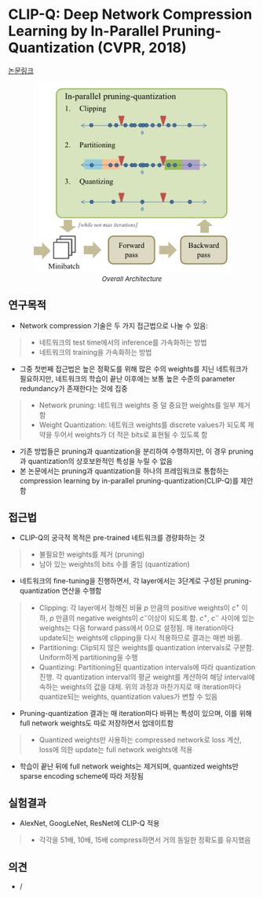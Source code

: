# CLIP-Q: Deep Network Compression Learning by In-Parallel Pruning-Quantization (CVPR, 2018)

[논문링크](https://openaccess.thecvf.com/content_cvpr_2018/html/Tung_CLIP-Q_Deep_Network_CVPR_2018_paper.html)

<p align="center">
    <img width="400" alt='fig1' src="./img/23_01_01.png?raw=true"></br>
    <em><font size=2>Overall Architecture</font></em>
</p>

## 연구목적
- Network compression 기술은 두 가지 접근법으로 나눌 수 있음:
> - 네트워크의 test time에서의 inference를 가속화하는 방법
> - 네트워크의 training을 가속화하는 방법
- 그중 첫번째 접근법은 높은 정확도를 위해 많은 수의 weights를 지닌 네트워크가 필요하지만, 네트워크의 학습이 끝난 이후에는 보통 높은 수준의 parameter redundancy가 존재한다는 것에 집중
> - Network pruning: 네트워크 weights 중 덜 중요한 weights를 일부 제거함
> - Weight Quantization: 네트워크 weights를 discrete values가 되도록 제약을 두어서 weights가 더 적은 bits로 표현될 수 있도록 함
- 기존 방법들은 pruning과 quantization을 분리하여 수행하지만, 이 경우 pruning과 quantization의 상호보완적인 특성을 누릴 수 없음
- 본 논문에서는 pruning과 quantization을 하나의 프레임워크로 통합하는 compression learning by in-parallel pruning-quantization(CLIP-Q)를 제안함

## 접근법
- CLIP-Q의 궁극적 목적은 pre-trained 네트워크를 경량화하는 것
> - 불필요한 weights를 제거 (pruning)
> - 남아 있는 weights의 bits 수를 줄임 (quantization)
- 네트워크의 fine-tuning을 진행하면서, 각 layer에서는 3단계로 구성된 pruning-quantization 연산을 수행함
> - Clipping: 각 layer에서 정해진 비율 $p$ 만큼의 positive weights이 $c^+$ 이하, $p$ 만큼의 negative weights이 $c^-$이상이 되도록 함. $c^+$, $c^-$ 사이에 있는 weights는 다음 forward pass에서 0으로 설정됨. 매 iteration마다 update되는 weights에 clipping을 다시 적용하므로 결과는 매번 바뀜.
> - Partitioning: Clip되지 않은 weights를 quantization intervals로 구분함. Uniform하게 partitioning을 수행
> - Quantizing: Partitioning된 quantization intervals에 따라 quantization 진행. 각 quantization interval의 평균 weight를 계산하여 해당 interval에 속하는 weights의 값을 대체. 위의 과정과 마찬가지로 매 iteration마다 quantize되는 weights, quantization values가 변할 수 있음
- Pruning-quantization 결과는 매 iteration마다 바뀌는 특성이 있으며, 이를 위해 full network weights도 따로 저장하면서 업데이트함
> - Quantized weights만 사용하는 compressed network로 loss 계산, loss에 의한 update는 full network weights에 적용
- 학습이 끝난 뒤에 full network weights는 제거되며, quantized weights만 sparse encoding scheme에 따라 저장됨

## 실험결과
- AlexNet, GoogLeNet, ResNet에 CLIP-Q 적용
> - 각각을 51배, 10배, 15배 compress하면서 거의 동일한 정확도를 유지했음

## 의견
- /